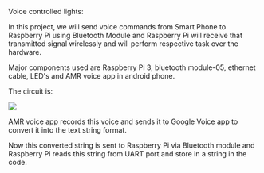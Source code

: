 Voice controlled lights:
  
  In this project, we will send voice commands from Smart Phone to Raspberry Pi using Bluetooth Module and Raspberry Pi will receive that transmitted signal wirelessly and will perform respective task over the hardware.
  
  Major components used are Raspberry Pi 3, bluetooth module-05, ethernet cable, LED's and AMR voice app in android phone.
  
  The circuit is:
  
  ![](https://circuitdigest.com/sites/default/files/circuitdiagram_mic/voice-controlled-LEDs-using-Raspberry-pi-circuit.jpg)
  
  AMR voice app records this voice and sends it to Google Voice app to convert it into the text string format. 
  
  Now this converted string is sent to Raspberry Pi via Bluetooth module and Raspberry Pi reads this string from UART port and store in a string in the code.
